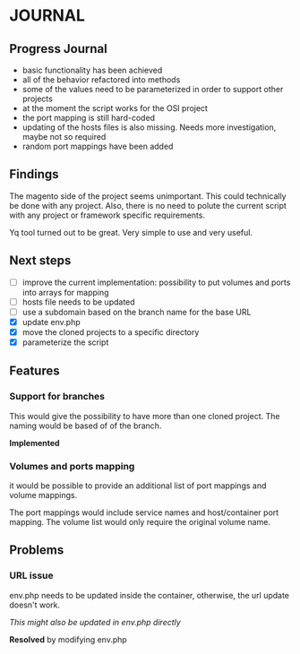 # JOURNAL

## Progress Journal

* basic functionality has been achieved
* all of the behavior refactored into methods
* some of the values need to be parameterized in order to support other projects
* at the moment the script works for the OSI project
* the port mapping is still hard-coded
* updating of the hosts files is also missing. Needs more investigation, maybe not so required
* random port mappings have been added

## Findings

The magento side of the project seems unimportant. This could technically be done with any project. Also, there is no need
to polute the current script with any project or framework specific requirements.

Yq tool turned out to be great. Very simple to use and very useful.

## Next steps

- [ ] improve the current implementation: possibility to put volumes and ports into arrays for mapping
- [ ] hosts file needs to be updated
- [ ] use a subdomain based on the branch name for the base URL
- [x] update env.php
- [x] move the cloned projects to a specific directory
- [x] parameterize the script

## Features

### Support for branches

This would give the possibility to have more than one cloned project. The naming would be based of of the branch.

**Implemented**

### Volumes and ports mapping

it would be possible to provide an additional list of port mappings and volume mappings.

The port mappings would include service names and host/container port mapping.
The volume list would only require the original volume name.

## Problems

### URL issue

env.php needs to be updated inside the container, otherwise, the url update doesn't work.

<i>This might also be updated in env.php directly</i>

**Resolved** by modifying env.php

